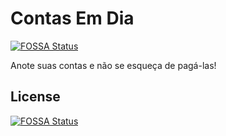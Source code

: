 # Contas Em Dia
[![FOSSA Status](https://app.fossa.io/api/projects/git%2Bgithub.com%2Fjoaosantana%2Fcontasemdia.svg?type=shield)](https://app.fossa.io/projects/git%2Bgithub.com%2Fjoaosantana%2Fcontasemdia?ref=badge_shield)


 Anote suas contas e não se esqueça de pagá-las!


## License
[![FOSSA Status](https://app.fossa.io/api/projects/git%2Bgithub.com%2Fjoaosantana%2Fcontasemdia.svg?type=large)](https://app.fossa.io/projects/git%2Bgithub.com%2Fjoaosantana%2Fcontasemdia?ref=badge_large)